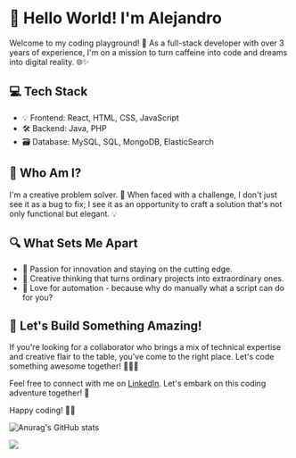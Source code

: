 # 👋 Hello World! I'm Alejandro

Welcome to my coding playground! 🚀 As a full-stack developer with over 3 years of experience, I'm on a mission to turn caffeine into code and dreams into digital reality. 🌐✨

## 💻 Tech Stack

- 💡 Frontend: React, HTML, CSS, JavaScript
- 🛠️ Backend: Java, PHP
- 🗃️ Database: MySQL, SQL, MongoDB, ElasticSearch

## 🤔 Who Am I?

I'm a creative problem solver. 🎨 When faced with a challenge, I don't just see it as a bug to fix; I see it as an opportunity to craft a solution that's not only functional but elegant. 💡

## 🔍 What Sets Me Apart

- 🚀 Passion for innovation and staying on the cutting edge.
- 🧠 Creative thinking that turns ordinary projects into extraordinary ones.
- 🤖 Love for automation - because why do manually what a script can do for you?

## 🌈 Let's Build Something Amazing!

If you're looking for a collaborator who brings a mix of technical expertise and creative flair to the table, you've come to the right place. Let's code something awesome together! 🚀👨‍💻

Feel free to connect with me on [LinkedIn](https://www.linkedin.com/in/alejandro-rojas-rodriguez/). Let's embark on this coding adventure together! 🌟

Happy coding! 🚁✨

![Anurag's GitHub stats](https://github-readme-stats.vercel.app/api?username=Alejo-Rojas-R&show_icons=true&theme=dark)

![](https://komarev.com/ghpvc/?username=Alejo-Rojas-R&color=grey&style=flat-square)
